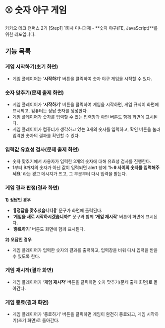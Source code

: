 # ⚾️ 숫자 야구 게임

카카오 테크 캠퍼스 2기 [Step1] 1회차 미니과제 - **숫자 야구(FE, JavaScript)**를 위한 레포입니다.

## **기능 목록**

### 게임 시작하기(초기 화면)

- 게임 플레이어는 ‘**시작하기**’ 버튼을 클릭하여 숫자 야구 게임을 시작할 수 있다.

### 숫자 맞추기(문제 출제 화면)

- 게임 플레이어가 ‘**시작하기**’ 버튼을 클릭하여 게임을 시작하면, 게임 규칙이 화면에 표시되고, 컴퓨터는 정답 숫자를 생성한다.
- 게임 플레이어가 숫자를 입력할 수 있는 입력창과 확인 버튼도 함께 화면에 표시된다.
- 게임 플레이어가 컴퓨터가 생각하고 있는 3개의 숫자를 입력하고, 확인 버튼을 눌러 입력한 숫자의 결과를 확인할 수 있다.

### 입력값 유효성 검사(문제 출제 화면)

- 숫자 맞추기에서 사용자가 입력한 3개의 숫자에 대해 유효성 검사를 진행한다.
- 1부터 9까지의 숫자가 아닌 값이 입력되면 alert 창에 ’**1~9 사이의 숫자를 입력해주세요**’ 라는 경고 메시지가 뜨고, 그 부분부터 다시 입력을 받는다.

### 게임 결과 판정(결과 화면)

**1) 정답인 경우**

- ‘🎉**정답을 맞추셨습니다**🎉’ 문구가 화면에 출력된다.
- ‘**게임을 새로 시작하시겠습니까?**’ 문구와 함께 ‘**게임 재시작**’ 버튼이 화면에 표시된다.
- ‘**종료하기**’ 버튼도 화면에 함께 표시된다.

**2) 오답인 경우**

- 게임 플레이어가 입력한 숫자의 결과를 출력하고, 입력창을 비워 다시 입력을 받을 수 있도록 한다.

### 게임 재시작(결과 화면)

- 게임 플레이어가 ‘**게임 재시작**’ 버튼을 클릭하면 숫자 맞추기(문제 출제 화면)로 돌아간다.

### 게임 종료(결과 화면)

- 게임 플레이어가 ‘종료하기’ 버튼을 클릭하면 게임이 완전히 종료되고, 게임 시작하기(초기 화면)로 돌아간다.
